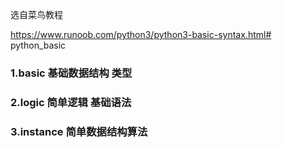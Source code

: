 选自菜鸟教程 

https://www.runoob.com/python3/python3-basic-syntax.html# python_basic

### 1.basic 基础数据结构 类型
### 2.logic 简单逻辑  基础语法
### 3.instance 简单数据结构算法

